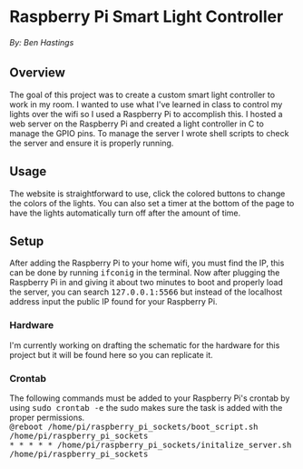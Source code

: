<h1>Raspberry Pi Smart Light Controller</h1>
<h6>By: Ben Hastings</h6>
<h2>Overview</h2>
The goal of this project was to create a custom smart light controller to work in my room. I wanted to use what 
I've learned in class to control my lights over the wifi so I used a Raspberry Pi to accomplish this. I hosted a 
web server on the Raspberry Pi and created a light controller in C to manage the GPIO pins. To manage the server 
I wrote shell scripts to check the server and ensure it is properly running.
<h2>Usage</h2>
The website is straightforward to use, click the colored buttons to change the colors of the lights. You can also set a timer at the bottom 
of the page to have the lights automatically turn off after the amount of time.
<h2>Setup</h2>
After adding the Raspberry Pi to your home wifi, you must find the IP, this can be done by running <tt>ifconig</tt> in the terminal. Now after plugging the Raspberry Pi 
in and giving it about two minutes to boot and properly load the server, you can search <tt>127.0.0.1:5566</tt> but instead of the localhost address input the public IP found 
for your Raspberry Pi.</br>
<h3>Hardware</h3>
I'm currently working on drafting the schematic for the hardware for this project but it will be found here so you can replicate it.
<h3>Crontab</h3>
The following commands must be added to your Raspberry Pi's crontab by using <tt>sudo crontab -e</tt> the sudo makes sure 
the task is added with the proper permissions.
</br><tt>@reboot /home/pi/raspberry_pi_sockets/boot_script.sh /home/pi/raspberry_pi_sockets</tt></br>
<tt>* * * * * /home/pi/raspberry_pi_sockets/initalize_server.sh /home/pi/raspberry_pi_sockets</tt>
